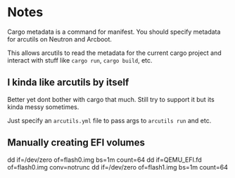 # Notes

Cargo metadata is a command for manifest. You should specify metadata for arcutils on Neutron and Arcboot.

This allows arcutils to read the metadata for the current cargo project and interact with stuff like `cargo run`, `cargo build`, etc.

## I kinda like arcutils by itself

Better yet dont bother with cargo that much. Still try to support it but its kinda messy sometimes.

Just specify an `arcutils.yml` file to pass args to `arcutils run` and etc.

## Manually creating EFI volumes

dd if=/dev/zero of=flash0.img bs=1m count=64
dd if=QEMU_EFI.fd of=flash0.img conv=notrunc
dd if=/dev/zero of=flash1.img bs=1m count=64
